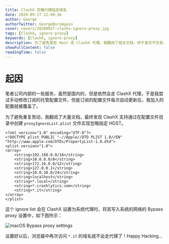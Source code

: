 ```yaml
---
title: ClashX 忽略代理指定域名
date: 2020-09-27 12:49:16
author: George
authorTwitter: GeorgeBornAgain
cover: covers/20200927-clashx-ignore-proxy.jpg
tags: [ClashX, ignore-proxy]
keywords: [ClashX, ignore-proxy]
description: 为了避免某些 Host 走 ClashX 代理，我翻阅了相关文档，终于皇天不负有心人，让我找到了解决方案。
showFullContent: false
readingTime: false
---
```


# 起因

笔者公司内部的一些服务，虽然是国内的，但是依然会走 ClashX 代理，于是我尝试手动修改订阅的托管配置文件，但是订阅的配置文件每次自动更新后，我加入的配置就被覆盖了。

为了避免重复劳动，我翻阅了大量文档，最终发现 ClashX 支持通过在配置文件目录中创建 `proxyIgnoreList.plist` 文件实现忽略指定 HOST。

```
<?xml version="1.0" encoding="UTF-8"?>
<!DOCTYPE plist PUBLIC "-//Apple//DTD PLIST 1.0//EN" "http://www.apple.com/DTDs/PropertyList-1.0.dtd">
<plist version="1.0">
<array>
	<string>192.168.0.0/16</string>
	<string>10.0.0.0/8</string>
	<string>172.16.0.0/12</string>
	<string>127.0.0.1</string>
	<string>10.0.10.0/24</string>
	<string>localhost</string>
	<string>*.local</string>
	<string>*.crashlytics.com</string>
	<string>*.it</string>
</array>
</plist>
```
这个 ignore list 会在 ClashX 设置为系统代理时，将其写入系统的网络的 Bypass proxy 设置中，如下图所示：

![macOS Bypass proxy settings](/article/20200927-clashx-bypass-proxy-settings.png)

设置好以后，浏览器中再次访问 `*.it` 的域名就不会走代理了！Happy Hacking...